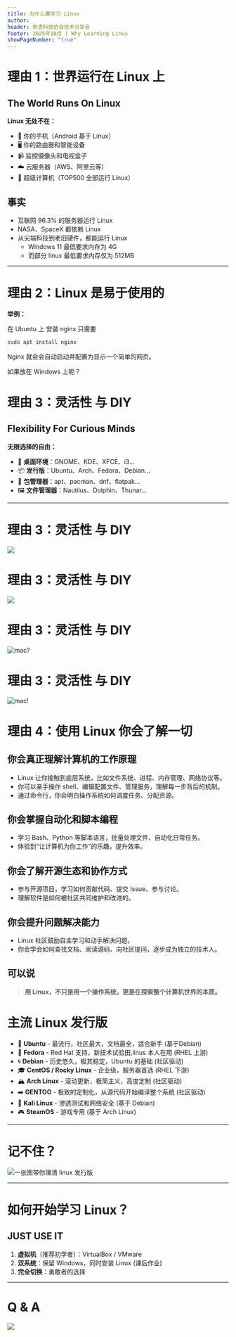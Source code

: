 ```yaml
---
title: 为什么要学习 Linux
author:
header: 索思科技协会技术分享会
footer: 2025年10月 | Why Learning Linux
showPageNumber: "true"
---
```


# 理由 1：世界运行在 Linux 上

## The World Runs On Linux

**Linux 无处不在：**

- 📱 你的手机（Android 基于 Linux）
- 🖥️ 你的路由器和智能设备
- 📹 监控摄像头和电视盒子
- ☁️ 云服务器（AWS、阿里云等）
- 🚀 超级计算机（TOP500 全部运行 Linux）

## 事实

- 互联网 96.3% 的服务器运行 Linux
- NASA、SpaceX 都依赖 Linux
- 从尖端科技到老旧硬件，都能运行 Linux 
    - Windows 11 最低要求内存为 4G
    - 而部分 linux 最低要求内存仅为 512MB


---

# 理由 2：Linux 是易于使用的

**举例：**

在 Ubuntu 上 安装 nginx 只需要

```bash
sudo apt install nginx
```

Nginx 就会会自动启动并配置为显示一个简单的网页。

如果放在 Windows 上呢？


# 理由 3：灵活性 与 DIY 

## Flexibility For Curious Minds

**无限选择的自由：**

- 🎨 **桌面环境**：GNOME、KDE、XFCE、i3...
- 📦 **发行版**：Ubuntu、Arch、Fedora、Debian...
- 🔧 **包管理器**：apt、pacman、dnf、flatpak...
- 🖼️ **文件管理器**：Nautilus、Dolphin、Thunar...

---


# 理由 3：灵活性 与 DIY 

![](/image/hyprland_screenshot.webp)

# 理由 3：灵活性 与 DIY 

![](/image/hyprland-desktop.png)

# 理由 3：灵活性 与 DIY 

![mac?](/image/Linux_desktop_01.png)

# 理由 3：灵活性 与 DIY 

![mac!](/image/linux_desktop_02.png)


# 理由 4：使用 Linux 你会了解一切

## 你会真正理解计算机的工作原理

- Linux 让你接触到底层系统，比如文件系统、进程、内存管理、网络协议等。
- 你可以亲手操作 shell、编辑配置文件、管理服务，理解每一步背后的机制。
- 通过命令行，你会明白操作系统如何调度任务、分配资源。

## 你会掌握自动化和脚本编程

- 学习 Bash、Python 等脚本语言，批量处理文件、自动化日常任务。
- 体验到“让计算机为你工作”的乐趣，提升效率。

## 你会了解开源生态和协作方式

- 参与开源项目，学习如何贡献代码、提交 Issue、参与讨论。
- 理解软件是如何被社区共同维护和改进的。

## 你会提升问题解决能力

- Linux 社区鼓励自主学习和动手解决问题。
- 你会学会如何查找文档、阅读源码、向社区提问，逐步成为独立的技术人。

## 可以说

> **用 Linux，不只是用一个操作系统，更是在探索整个计算机世界的本质。**

# 主流 Linux 发行版

- 🐧 **Ubuntu** - 最流行，社区最大，文档最全，适合新手 (基于Debian)
- 🎩 **Fedora** - Red Hat 支持，新技术试验田,linus 本人在用 (RHEL 上游)
- 🌀 **Debian** - 历史悠久，极其稳定，Ubuntu 的基础 (社区驱动)
- 🎓 **CentOS / Rocky Linux** - 企业级，服务器首选 (RHEL 下游)
- 🏔️ **Arch Linux** - 滚动更新，极简主义，高度定制 (社区驱动)
- ➡️ **GENTOO** - 极致的定制化，从源代码开始编译整个系统 (社区驱动)
- 🐉 **Kali Linux** - 渗透测试和网络安全 (基于 Debian)
- 🎮 **SteamOS** - 游戏专用 (基于 Arch Linux)

---

# 记不住？

![一张图带你理清 linux 发行版](/image/one-photo.png)

---

# 如何开始学习 Linux？

## JUST USE IT

1. **虚拟机**（推荐初学者）：VirtualBox / VMware
2. **双系统**：保留 Windows，同时安装 Linux (课后作业)
3. **完全切换**：勇敢者的选择

---


# Q & A

![](/image/qa.png)